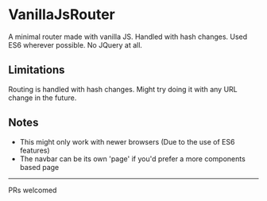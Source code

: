 # VanillaJsRouter

A minimal router made with vanilla JS. Handled with hash changes. Used ES6 wherever possible. No JQuery at all.

## Limitations

Routing is handled with hash changes. Might try doing it with any URL change in the future.

## Notes

-   This might only work with newer browsers (Due to the use of ES6 features)
-   The navbar can be its own 'page' if you'd prefer a more components based page

---

PRs welcomed
